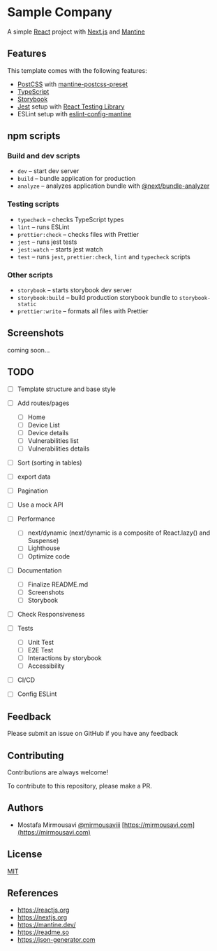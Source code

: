 # Sample Company

A simple [React](https://react.dev/) project with [Next.js](https://nextjs.org/) and [Mantine](https://mantine.dev/)


## Features

This template comes with the following features:

- [PostCSS](https://postcss.org/) with [mantine-postcss-preset](https://mantine.dev/styles/postcss-preset)
- [TypeScript](https://www.typescriptlang.org/)
- [Storybook](https://storybook.js.org/)
- [Jest](https://jestjs.io/) setup with [React Testing Library](https://testing-library.com/docs/react-testing-library/intro)
- ESLint setup with [eslint-config-mantine](https://github.com/mantinedev/eslint-config-mantine)

## npm scripts

### Build and dev scripts

- `dev` – start dev server
- `build` – bundle application for production
- `analyze` – analyzes application bundle with [@next/bundle-analyzer](https://www.npmjs.com/package/@next/bundle-analyzer)

### Testing scripts

- `typecheck` – checks TypeScript types
- `lint` – runs ESLint
- `prettier:check` – checks files with Prettier
- `jest` – runs jest tests
- `jest:watch` – starts jest watch
- `test` – runs `jest`, `prettier:check`, `lint` and `typecheck` scripts

### Other scripts

- `storybook` – starts storybook dev server
- `storybook:build` – build production storybook bundle to `storybook-static`
- `prettier:write` – formats all files with Prettier

## Screenshots

coming soon...

## TODO

- [ ] Template structure and base style
- [ ] Add routes/pages 
  - [ ] Home
  - [ ] Device List
  - [ ] Device details
  - [ ] Vulnerabilities list
  - [ ] Vulnerabilities details
- [ ] Sort (sorting in tables)
- [ ] export data
- [ ] Pagination
- [ ] Use a mock API
- [ ] Performance
    - [ ] next/dynamic (next/dynamic is a composite of React.lazy() and Suspense)
    - [ ] Lighthouse
    - [ ] Optimize code
- [ ] Documentation
    - [ ] Finalize README.md
    - [ ] Screenshots
    - [ ] Storybook
- [ ] Check Responsiveness
- [ ] Tests
    - [ ] Unit Test
    - [ ] E2E Test
    - [ ] Interactions by storybook
    - [ ] Accessibility
- [ ] CI/CD
- [ ] Config ESLint


## Feedback

Please submit an issue on GitHub if you have any feedback


## Contributing

Contributions are always welcome!

To contribute to this repository, please make a PR.


## Authors

- Mostafa Mirmousavi [@mirmousaviii](https://github.com/mirmousaviii) [https://mirmousavi.com](https://mirmousavi.com)


## License

[MIT](https://choosealicense.com/licenses/mit/)


## References

* https://reactjs.org
* https://nextjs.org
* https://mantine.dev/
* https://readme.so
* https://json-generator.com

